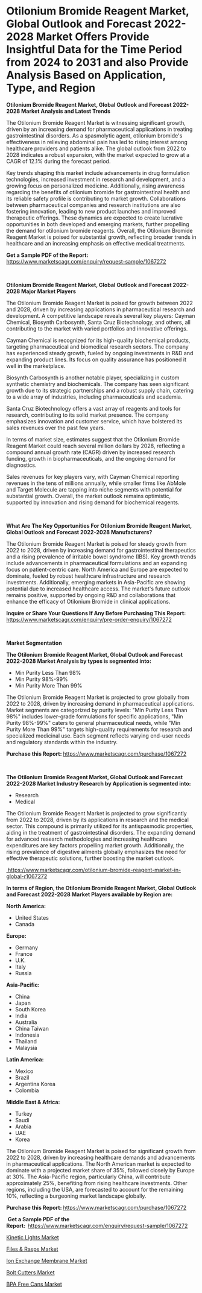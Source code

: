 <p><h1>Otilonium Bromide Reagent Market, Global Outlook and Forecast 2022-2028 Market Offers Provide Insightful Data for the Time Period from 2024 to 2031 and also Provide Analysis Based on Application, Type, and Region</h1></p><p><strong>Otilonium Bromide Reagent Market, Global Outlook and Forecast 2022-2028 Market Analysis and Latest Trends</strong></p>
<p><p>The Otilonium Bromide Reagent Market is witnessing significant growth, driven by an increasing demand for pharmaceutical applications in treating gastrointestinal disorders. As a spasmolytic agent, otilonium bromide's effectiveness in relieving abdominal pain has led to rising interest among healthcare providers and patients alike. The global outlook from 2022 to 2028 indicates a robust expansion, with the market expected to grow at a CAGR of 12.1% during the forecast period.</p><p>Key trends shaping this market include advancements in drug formulation technologies, increased investment in research and development, and a growing focus on personalized medicine. Additionally, rising awareness regarding the benefits of otilonium bromide for gastrointestinal health and its reliable safety profile is contributing to market growth. Collaborations between pharmaceutical companies and research institutions are also fostering innovation, leading to new product launches and improved therapeutic offerings. These dynamics are expected to create lucrative opportunities in both developed and emerging markets, further propelling the demand for otilonium bromide reagents. Overall, the Otilonium Bromide Reagent Market is poised for substantial growth, reflecting broader trends in healthcare and an increasing emphasis on effective medical treatments.</p></p>
<p><strong>Get a Sample PDF of the Report:&nbsp;</strong> <a href="https://www.marketscagr.com/enquiry/request-sample/1067272">https://www.marketscagr.com/enquiry/request-sample/1067272</a></p>
<p>&nbsp;</p>
<p><strong>Otilonium Bromide Reagent Market, Global Outlook and Forecast 2022-2028 Major Market Players</strong></p>
<p><p>The Otilonium Bromide Reagent Market is poised for growth between 2022 and 2028, driven by increasing applications in pharmaceutical research and development. A competitive landscape reveals several key players: Cayman Chemical, Biosynth Carbosynth, Santa Cruz Biotechnology, and others, all contributing to the market with varied portfolios and innovative offerings.</p><p>Cayman Chemical is recognized for its high-quality biochemical products, targeting pharmaceutical and biomedical research sectors. The company has experienced steady growth, fueled by ongoing investments in R&D and expanding product lines. Its focus on quality assurance has positioned it well in the marketplace.</p><p>Biosynth Carbosynth is another notable player, specializing in custom synthetic chemistry and biochemicals. The company has seen significant growth due to its strategic partnerships and a robust supply chain, catering to a wide array of industries, including pharmaceuticals and academia.</p><p>Santa Cruz Biotechnology offers a vast array of reagents and tools for research, contributing to its solid market presence. The company emphasizes innovation and customer service, which have bolstered its sales revenues over the past few years.</p><p>In terms of market size, estimates suggest that the Otilonium Bromide Reagent Market could reach several million dollars by 2028, reflecting a compound annual growth rate (CAGR) driven by increased research funding, growth in biopharmaceuticals, and the ongoing demand for diagnostics.</p><p>Sales revenues for key players vary, with Cayman Chemical reporting revenues in the tens of millions annually, while smaller firms like AbMole and Target Molecule are tapping into niche segments with potential for substantial growth. Overall, the market outlook remains optimistic, supported by innovation and rising demand for biochemical reagents.</p></p>
<p>&nbsp;</p>
<p><strong>What Are The Key Opportunities For Otilonium Bromide Reagent Market, Global Outlook and Forecast 2022-2028 Manufacturers?</strong></p>
<p><p>The Otilonium Bromide Reagent Market is poised for steady growth from 2022 to 2028, driven by increasing demand for gastrointestinal therapeutics and a rising prevalence of irritable bowel syndrome (IBS). Key growth trends include advancements in pharmaceutical formulations and an expanding focus on patient-centric care. North America and Europe are expected to dominate, fueled by robust healthcare infrastructure and research investments. Additionally, emerging markets in Asia-Pacific are showing potential due to increased healthcare access. The market's future outlook remains positive, supported by ongoing R&D and collaborations that enhance the efficacy of Otilonium Bromide in clinical applications.</p></p>
<p><strong>Inquire or Share Your Questions If Any Before Purchasing This Report:</strong> <a href="https://www.marketscagr.com/enquiry/pre-order-enquiry/1067272">https://www.marketscagr.com/enquiry/pre-order-enquiry/1067272</a></p>
<p>&nbsp;</p>
<p><strong>Market Segmentation</strong></p>
<p><strong>The Otilonium Bromide Reagent Market, Global Outlook and Forecast 2022-2028 Market Analysis by types is segmented into:</strong></p>
<p><ul><li>Min Purity Less Than 98%</li><li>Min Purity 98%-99%</li><li>Min Purity More Than 99%</li></ul></p>
<p><p>The Otilonium Bromide Reagent Market is projected to grow globally from 2022 to 2028, driven by increasing demand in pharmaceutical applications. Market segments are categorized by purity levels: "Min Purity Less Than 98%" includes lower-grade formulations for specific applications, "Min Purity 98%-99%" caters to general pharmaceutical needs, while "Min Purity More Than 99%" targets high-quality requirements for research and specialized medicinal use. Each segment reflects varying end-user needs and regulatory standards within the industry.</p></p>
<p><strong>Purchase this Report:&nbsp;</strong><a href="https://www.marketscagr.com/purchase/1067272">https://www.marketscagr.com/purchase/1067272</a></p>
<p>&nbsp;</p>
<p><strong>The Otilonium Bromide Reagent Market, Global Outlook and Forecast 2022-2028 Market Industry Research by Application is segmented into:</strong></p>
<p><ul><li>Research</li><li>Medical</li></ul></p>
<p><p>The Otilonium Bromide Reagent Market is projected to grow significantly from 2022 to 2028, driven by its applications in research and the medical sector. This compound is primarily utilized for its antispasmodic properties, aiding in the treatment of gastrointestinal disorders. The expanding demand for advanced research methodologies and increasing healthcare expenditures are key factors propelling market growth. Additionally, the rising prevalence of digestive ailments globally emphasizes the need for effective therapeutic solutions, further boosting the market outlook.</p></p>
<p><a href="https://www.marketscagr.com/otilonium-bromide-reagent-market-in-global-r1067272">&nbsp;https://www.marketscagr.com/otilonium-bromide-reagent-market-in-global-r1067272</a></p>
<p><strong>In terms of Region, the Otilonium Bromide Reagent Market, Global Outlook and Forecast 2022-2028 Market Players available by Region are:</strong></p>
<p>
    <p> <strong> North America: </strong>
        <ul>
            <li>United States</li>
            <li>Canada</li>
        </ul>
        </p> 
    <p> <strong> Europe: </strong>
        <ul>
            <li>Germany</li>
            <li>France</li>
            <li>U.K.</li>
            <li>Italy</li>
            <li>Russia</li>
        </ul>
        </p> 
    <p> <strong> Asia-Pacific: </strong>
        <ul>
            <li>China</li>
            <li>Japan</li>
            <li>South Korea</li>
            <li>India</li>
            <li>Australia</li>
            <li>China Taiwan</li>
            <li>Indonesia</li>
            <li>Thailand</li>
            <li>Malaysia</li>
        </ul>
        </p> 
    <p> <strong> Latin America: </strong>
        <ul>
            <li>Mexico</li>
            <li>Brazil</li>
            <li>Argentina Korea</li>
            <li>Colombia</li>
        </ul>
        </p> 
    <p> <strong> Middle East & Africa: </strong>
        <ul>
            <li>Turkey</li>
            <li>Saudi</li>
            <li>Arabia</li>
            <li>UAE</li>
            <li>Korea</li>
        </ul>
    </p>
    </p>
<p><p>The Otilonium Bromide Reagent Market is poised for significant growth from 2022 to 2028, driven by increasing healthcare demands and advancements in pharmaceutical applications. The North American market is expected to dominate with a projected market share of 35%, followed closely by Europe at 30%. The Asia-Pacific region, particularly China, will contribute approximately 25%, benefiting from rising healthcare investments. Other regions, including the USA, are forecasted to account for the remaining 10%, reflecting a burgeoning market landscape globally.</p></p>
<p><strong>Purchase this Report: </strong><a href="https://www.marketscagr.com/purchase/1067272">https://www.marketscagr.com/purchase/1067272</a></p>
<p>&nbsp;<strong>Get a Sample PDF of the Report:&nbsp;&nbsp;</strong><a href="https://www.marketscagr.com/enquiry/request-sample/1067272">https://www.marketscagr.com/enquiry/request-sample/1067272</a></p>
<p><strong></strong></p>
<p><p><a href="https://www.linkedin.com/pulse/what-growth-opportunities-challenges-kinetic-lights-market-chgpc?trackingId=qZk7rG04Q1%2BiairQFNZhkQ%3D%3D">Kinetic Lights Market</a></p><p><a href="https://medium.com/@susanabraun1983/the-files-rasps-market-has-experienced-impressive-growth-in-recent-years-expanding-its-market-8d37c319ede5">Files & Rasps Market</a></p><p><a href="https://issuu.com/reportprime-2/docs/ion-exchange-membrane-market-size-2_b8544bd9f6b010">Ion Exchange Membrane Market</a></p><p><a href="https://medium.com/@susanabraun1983/the-bolt-cutters-market-prioritizes-cost-control-and-efficiency-enhancement-06885782115b">Bolt Cutters Market</a></p><p><a href="https://issuu.com/reportprime-2/docs/bpa-free-cans-market-size-2030.pptx_f40a6957881b53">BPA Free Cans Market</a></p></p>